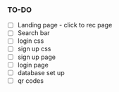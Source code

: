 ### TO-DO

- [ ] Landing page - click to rec page
- [ ] Search bar
- [ ] login css 
- [ ] sign up css
- [ ] sign up page
- [ ] login page
- [ ] database set up
- [ ] qr codes